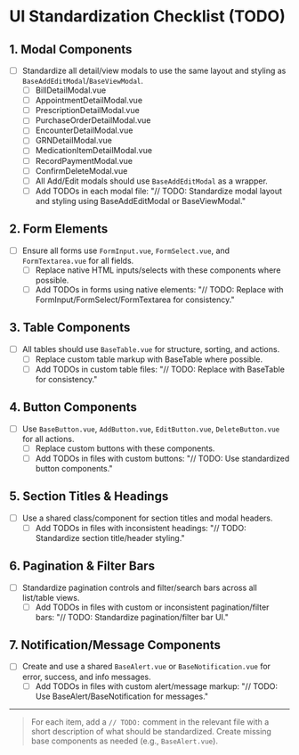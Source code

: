 # UI Standardization Checklist (TODO)

## 1. Modal Components
- [ ] Standardize all detail/view modals to use the same layout and styling as `BaseAddEditModal`/`BaseViewModal`.
  - [ ] BillDetailModal.vue
  - [ ] AppointmentDetailModal.vue
  - [ ] PrescriptionDetailModal.vue
  - [ ] PurchaseOrderDetailModal.vue
  - [ ] EncounterDetailModal.vue
  - [ ] GRNDetailModal.vue
  - [ ] MedicationItemDetailModal.vue
  - [ ] RecordPaymentModal.vue
  - [ ] ConfirmDeleteModal.vue
  - [ ] All Add/Edit modals should use `BaseAddEditModal` as a wrapper.
  - [ ] Add TODOs in each modal file: "// TODO: Standardize modal layout and styling using BaseAddEditModal or BaseViewModal."

## 2. Form Elements
- [ ] Ensure all forms use `FormInput.vue`, `FormSelect.vue`, and `FormTextarea.vue` for all fields.
  - [ ] Replace native HTML inputs/selects with these components where possible.
  - [ ] Add TODOs in forms using native elements: "// TODO: Replace with FormInput/FormSelect/FormTextarea for consistency."

## 3. Table Components
- [ ] All tables should use `BaseTable.vue` for structure, sorting, and actions.
  - [ ] Replace custom table markup with BaseTable where possible.
  - [ ] Add TODOs in custom table files: "// TODO: Replace with BaseTable for consistency."

## 4. Button Components
- [ ] Use `BaseButton.vue`, `AddButton.vue`, `EditButton.vue`, `DeleteButton.vue` for all actions.
  - [ ] Replace custom buttons with these components.
  - [ ] Add TODOs in files with custom buttons: "// TODO: Use standardized button components."

## 5. Section Titles & Headings
- [ ] Use a shared class/component for section titles and modal headers.
  - [ ] Add TODOs in files with inconsistent headings: "// TODO: Standardize section title/header styling."

## 6. Pagination & Filter Bars
- [ ] Standardize pagination controls and filter/search bars across all list/table views.
  - [ ] Add TODOs in files with custom or inconsistent pagination/filter bars: "// TODO: Standardize pagination/filter bar UI."

## 7. Notification/Message Components
- [ ] Create and use a shared `BaseAlert.vue` or `BaseNotification.vue` for error, success, and info messages.
  - [ ] Add TODOs in files with custom alert/message markup: "// TODO: Use BaseAlert/BaseNotification for messages."

---

> For each item, add a `// TODO:` comment in the relevant file with a short description of what should be standardized. Create missing base components as needed (e.g., `BaseAlert.vue`).
